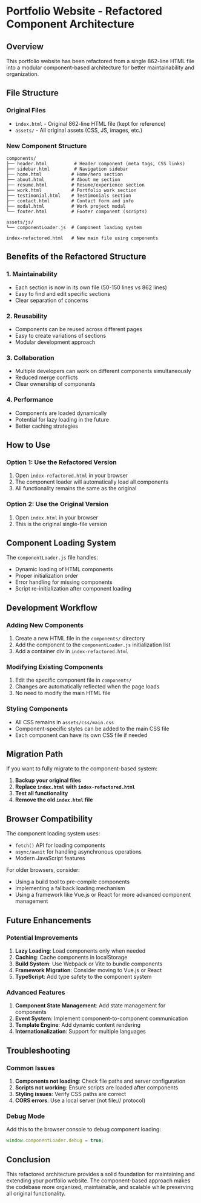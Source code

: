 # Portfolio Website - Refactored Component Architecture

## Overview
This portfolio website has been refactored from a single 862-line HTML file into a modular component-based architecture for better maintainability and organization.

## File Structure

### Original Files
- `index.html` - Original 862-line HTML file (kept for reference)
- `assets/` - All original assets (CSS, JS, images, etc.)

### New Component Structure
```
components/
├── header.html          # Header component (meta tags, CSS links)
├── sidebar.html         # Navigation sidebar
├── home.html           # Home/hero section
├── about.html          # About me section
├── resume.html         # Resume/experience section
├── work.html           # Portfolio work section
├── testimonial.html    # Testimonials section
├── contact.html        # Contact form and info
├── modal.html          # Work project modal
└── footer.html         # Footer component (scripts)

assets/js/
└── componentLoader.js  # Component loading system

index-refactored.html   # New main file using components
```

## Benefits of the Refactored Structure

### 1. **Maintainability**
- Each section is now in its own file (50-150 lines vs 862 lines)
- Easy to find and edit specific sections
- Clear separation of concerns

### 2. **Reusability**
- Components can be reused across different pages
- Easy to create variations of sections
- Modular development approach

### 3. **Collaboration**
- Multiple developers can work on different components simultaneously
- Reduced merge conflicts
- Clear ownership of components

### 4. **Performance**
- Components are loaded dynamically
- Potential for lazy loading in the future
- Better caching strategies

## How to Use

### Option 1: Use the Refactored Version
1. Open `index-refactored.html` in your browser
2. The component loader will automatically load all components
3. All functionality remains the same as the original

### Option 2: Use the Original Version
1. Open `index.html` in your browser
2. This is the original single-file version

## Component Loading System

The `componentLoader.js` file handles:
- Dynamic loading of HTML components
- Proper initialization order
- Error handling for missing components
- Script re-initialization after component loading

## Development Workflow

### Adding New Components
1. Create a new HTML file in the `components/` directory
2. Add the component to the `componentLoader.js` initialization list
3. Add a container div in `index-refactored.html`

### Modifying Existing Components
1. Edit the specific component file in `components/`
2. Changes are automatically reflected when the page loads
3. No need to modify the main HTML file

### Styling Components
- All CSS remains in `assets/css/main.css`
- Component-specific styles can be added to the main CSS file
- Each component can have its own CSS file if needed

## Migration Path

If you want to fully migrate to the component-based system:

1. **Backup your original files**
2. **Replace `index.html` with `index-refactored.html`**
3. **Test all functionality**
4. **Remove the old `index.html` file**

## Browser Compatibility

The component loading system uses:
- `fetch()` API for loading components
- `async/await` for handling asynchronous operations
- Modern JavaScript features

For older browsers, consider:
- Using a build tool to pre-compile components
- Implementing a fallback loading mechanism
- Using a framework like Vue.js or React for more advanced component management

## Future Enhancements

### Potential Improvements
1. **Lazy Loading**: Load components only when needed
2. **Caching**: Cache components in localStorage
3. **Build System**: Use Webpack or Vite to bundle components
4. **Framework Migration**: Consider moving to Vue.js or React
5. **TypeScript**: Add type safety to the component system

### Advanced Features
1. **Component State Management**: Add state management for components
2. **Event System**: Implement component-to-component communication
3. **Template Engine**: Add dynamic content rendering
4. **Internationalization**: Support for multiple languages

## Troubleshooting

### Common Issues
1. **Components not loading**: Check file paths and server configuration
2. **Scripts not working**: Ensure scripts are loaded after components
3. **Styling issues**: Verify CSS paths are correct
4. **CORS errors**: Use a local server (not file:// protocol)

### Debug Mode
Add this to the browser console to debug component loading:
```javascript
window.componentLoader.debug = true;
```

## Conclusion

This refactored architecture provides a solid foundation for maintaining and extending your portfolio website. The component-based approach makes the codebase more organized, maintainable, and scalable while preserving all original functionality. 

